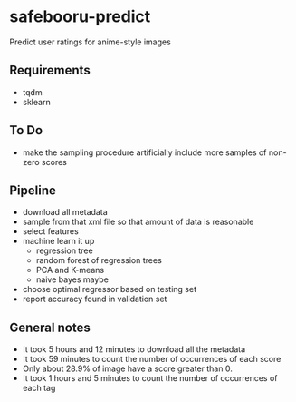 # safebooru-predict
Predict user ratings for anime-style images

## Requirements
- tqdm
- sklearn

## To Do
- make the sampling procedure artificially include more samples of non-zero scores


## Pipeline
- download all metadata
- sample from that xml file so that amount of data is reasonable
- select features
- machine learn it up
  - regression tree
  - random forest of regression trees
  - PCA and K-means
  - naive bayes maybe
- choose optimal regressor based on testing set
- report accuracy found in validation set

## General notes
- It took 5 hours and 12 minutes to download all the metadata
- It took 59 minutes to count the number of occurrences of each score
- Only about 28.9% of image have a score greater than 0.
- It took 1 hours and 5 minutes to count the number of occurrences of each tag
